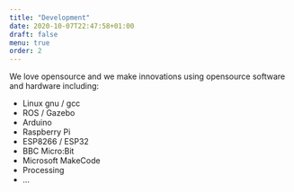 ```yaml
---
title: "Development"
date: 2020-10-07T22:47:58+01:00
draft: false
menu: true
order: 2
---
```


We love opensource and we make innovations using opensource software and hardware including:

- Linux gnu / gcc
- ROS / Gazebo
- Arduino
- Raspberry Pi
- ESP8266 / ESP32
- BBC Micro:Bit
- Microsoft MakeCode
- Processing
- ...
